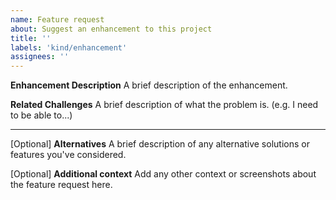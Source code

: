 ```yaml
---
name: Feature request
about: Suggest an enhancement to this project
title: ''
labels: 'kind/enhancement'
assignees: ''
---
```


**Enhancement Description**
A brief description of the enhancement.

**Related Challenges**
A brief description of what the problem is. (e.g. I need to be able to...)

---
[Optional] **Alternatives**
A brief description of any alternative solutions or features you've considered.

[Optional] **Additional context**
Add any other context or screenshots about the feature request here.
